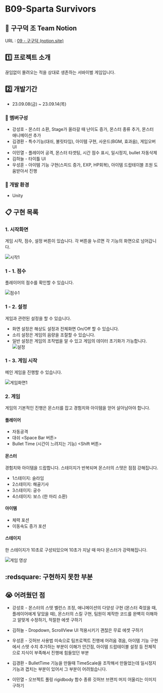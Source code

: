 
# B09-Sparta Survivors
 
<p>
</p>

## 🦆 구구덕 조 Team Notion
URL : [09 - 구구덕 (notion.site)](https://teamsparta.notion.site/09-6e10d82f2c4c43f5a5f23a398eb48b20)
 ## :one: 프로젝트 소개
끊임없이 몰려오는 적을 상대로 생존하는 서바이벌 게임입니다.
## :two: 개발기간
- 23.09.08(금) ~ 23.09.14(목)

### :raising_hand: 멤버구성
- 강성호 - 몬스터 소환, Stage가 올라갈 때 난이도 증가, 몬스터 종류 추가, 몬스터 애니메이션 추가
- 김경환 - 특수기능(대쉬, 불릿타임), 아이템 구현, 사운드(BGM, 효과음), 게임오버 UI
- 이민열 - 플레이어 공격, 몬스터 타겟팅, 시간 점수 표시, 일시정지, bullet 자동삭제
- 김하늘 - 타이틀 UI
- 우성훈 - 아이템 기능 구현(스피드 증가, EXP, HP회복), 아이템 드랍테이블 조원 도움받아서 진행


### :hammer: 개발 환경 
- Unity

## :clipboard: 구현 목록

### 1. 시작화면
게임 시작, 점수, 설정 버튼이 있습니다.
각 버튼을 누르면 각 기능의 화면으로 넘어갑니다.

![시작1](https://github.com/kkh9700/sparta_survivors/assets/70570791/ef0f2a5c-162b-4948-b3b5-5d400c358ea5)

### 1 - 1. 점수
플레이어의 점수를 확인할 수 있습니다.

![점수1](https://github.com/kkh9700/sparta_survivors/assets/70570791/8379948c-fa20-4283-b792-febc96eb4849)

### 1 - 2. 설정
게임과 관련된 설정을 할 수 있습니다. 

-  화면 설정은 해상도 설정과 전체화면 On/Off 할 수 있습니다.
- 소리 설정은 게임의 음량을 조절할 수 있습니다.
- 일반 설정은 게임의 조작법을 알 수 있고 게임의 데이터 초기화가 가능합니다.
![설정](https://github.com/kkh9700/sparta_survivors/assets/70570791/32adf10a-c2c3-464f-8b24-fdb51ac788ae)

### 1 - 3. 게임 시작
메인 게임을 진행할 수 있습니다. 

![게임화면1](https://github.com/kkh9700/sparta_survivors/assets/70570791/075d27d8-2372-4b2b-8bbf-c99cc36e0ba4)

### 2. 게임
게임의 기본적인 진행은 몬스터를 잡고 경험치와 아이템을 얻어 살아남아야 합니다.

#### 플레이어
- 자동공격 
- 대쉬 <Space Bar 버튼>
- Bullet Time (시간이 느려지는 기능) <Shift 버튼>

#### 몬스터
경험치와 아이템을 드랍합니다. 
스테이지가 반복되며 몬스터의 스텟은 점점 강해집니다.
- 1스테이지: 슬라임
- 2스테이지: 해골기사
- 3스테이지: 궁수
- 4스테이지: 보스 (한 마리 소환)


#### 아이템
- 체력 포션
- 이동속도 증가 포션
#### 스테이지 
한 스테이지가 10초로 구성되있으며 10초가 지날 때 마다 몬스터가 강력해집니다.

![게임 영상](https://github.com/kkh9700/sparta_survivors/assets/70570791/c0f46acd-6b24-4484-9085-4c8392909212)

## :redsquare: 구현하지 못한 부분

## :sob: 어려웠던 점

- 강성호 - 몬스터의 스텟 벨런스 조정, 애니메이션의 다양성 구현 (몬스터 죽었을 때, 플레이어에게 닿았을 때), 몬스터의 스킬 구현, 팀원이 제작한 코드를 완벽히 이해하고 알맞게 수정하기, 적절한 에셋 구하기

- 김하늘 - Dropdown, ScrollView UI 적용시키기 괜찮은 무료 에셋 구하기
- 우성훈 - 깃허브 사용법 미숙으로 팀프로젝트 진행에 어려움 겪음, 아이템 기능 구현에서 스텟 수치 추가하는 부분이 이해가 안간점, 아이템 드랍테이블 설정 등 전체적으로 지식이 부족해서 진행에 힘들었던 부분
- 김경환 - BulletTime 기능을 만들때 TimeScale을 조작해서 만들었는데 일시정지 기능과 겹치는 부분이 있어서 그 부분이 어려웠습니다.
- 이민열  - 오브젝트 풀링 rigidbody 함수 종류 깃허브 브랜치 머지 어울리는 이미지 구하기

